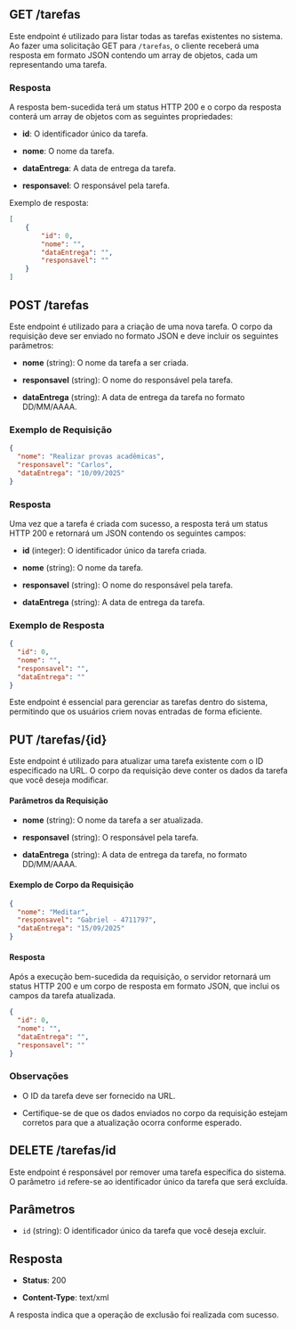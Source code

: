 ## GET /tarefas

Este endpoint é utilizado para listar todas as tarefas existentes no sistema. Ao fazer uma solicitação GET para `/tarefas`, o cliente receberá uma resposta em formato JSON contendo um array de objetos, cada um representando uma tarefa.

### Resposta

A resposta bem-sucedida terá um status HTTP 200 e o corpo da resposta conterá um array de objetos com as seguintes propriedades:

- **id**: O identificador único da tarefa.
    
- **nome**: O nome da tarefa.
    
- **dataEntrega**: A data de entrega da tarefa.
    
- **responsavel**: O responsável pela tarefa.
    

Exemplo de resposta:

``` json
[
    {
        "id": 0,
        "nome": "",
        "dataEntrega": "",
        "responsavel": ""
    }
]

 ```


## POST /tarefas

Este endpoint é utilizado para a criação de uma nova tarefa. O corpo da requisição deve ser enviado no formato JSON e deve incluir os seguintes parâmetros:

- **nome** (string): O nome da tarefa a ser criada.
    
- **responsavel** (string): O nome do responsável pela tarefa.
    
- **dataEntrega** (string): A data de entrega da tarefa no formato DD/MM/AAAA.
    

### Exemplo de Requisição

``` json
{
  "nome": "Realizar provas acadêmicas",
  "responsavel": "Carlos",
  "dataEntrega": "10/09/2025"
}

 ```

### Resposta

Uma vez que a tarefa é criada com sucesso, a resposta terá um status HTTP 200 e retornará um JSON contendo os seguintes campos:

- **id** (integer): O identificador único da tarefa criada.
    
- **nome** (string): O nome da tarefa.
    
- **responsavel** (string): O nome do responsável pela tarefa.
    
- **dataEntrega** (string): A data de entrega da tarefa.
    

### Exemplo de Resposta

``` json
{
  "id": 0,
  "nome": "",
  "responsavel": "",
  "dataEntrega": ""
}

 ```

Este endpoint é essencial para gerenciar as tarefas dentro do sistema, permitindo que os usuários criem novas entradas de forma eficiente.


## PUT /tarefas/{id}

Este endpoint é utilizado para atualizar uma tarefa existente com o ID especificado na URL. O corpo da requisição deve conter os dados da tarefa que você deseja modificar.

#### Parâmetros da Requisição

- **nome** (string): O nome da tarefa a ser atualizada.
    
- **responsavel** (string): O responsável pela tarefa.
    
- **dataEntrega** (string): A data de entrega da tarefa, no formato DD/MM/AAAA.
    

#### Exemplo de Corpo da Requisição

``` json
{
  "nome": "Meditar",
  "responsavel": "Gabriel - 4711797",
  "dataEntrega": "15/09/2025"
}

 ```

#### Resposta

Após a execução bem-sucedida da requisição, o servidor retornará um status HTTP 200 e um corpo de resposta em formato JSON, que inclui os campos da tarefa atualizada.

``` json
{
  "id": 0,
  "nome": "",
  "dataEntrega": "",
  "responsavel": ""
}

 ```

### Observações

- O ID da tarefa deve ser fornecido na URL.
    
- Certifique-se de que os dados enviados no corpo da requisição estejam corretos para que a atualização ocorra conforme esperado.


## DELETE /tarefas/id

Este endpoint é responsável por remover uma tarefa específica do sistema. O parâmetro `id` refere-se ao identificador único da tarefa que será excluída.

## Parâmetros

- `id` (string): O identificador único da tarefa que você deseja excluir.
    

## Resposta

- **Status**: 200
    
- **Content-Type**: text/xml
    

A resposta indica que a operação de exclusão foi realizada com sucesso.
